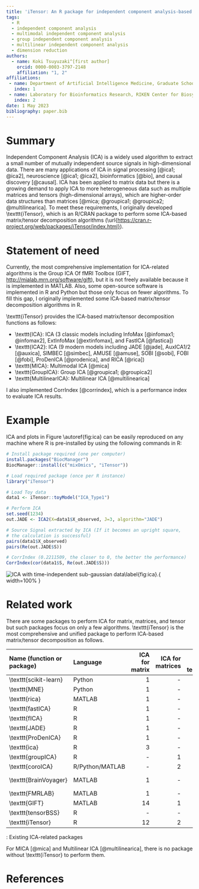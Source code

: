 ```yaml
---
title: 'iTensor: An R package for independent component analysis-based matrix/tensor decomposition'
tags:
  - R
  - independent component analysis
  - multimodal independent component analysis
  - group independent component analysis
  - multilinear independent component analysis
  - dimension reduction
authors:
  - name: Koki Tsuyuzaki^[first author]
    orcid: 0000-0003-3797-2148
    affiliation: "1, 2"
affiliations:
 - name: Department of Artificial Intelligence Medicine, Graduate School of Medicine, Chiba University, Japan
   index: 1
 - name: Laboratory for Bioinformatics Research, RIKEN Center for Biosystems Dynamics Research, Japan
   index: 2
date: 1 May 2023
bibliography: paper.bib
---
```


# Summary

Independent Component Analysis (ICA) is a widely used algorithm to extract a small number of mutually independent source signals in high-dimensional data. There are many applications of ICA in signal processing [@ica1; @ica2], neuroscience [@ica1; @ica2], bioinformatics [@bio], and causal discovery [@causal]. ICA has been applied to matrix data but there is a growing demand to apply ICA to more heterogeneous data such as multiple matrices and tensors (high-dimensional arrays), which are higher-order data structures than matrices [@mica; @groupica1; @groupica2; @multilinearica]. To meet these requirements, I originally developed \texttt{iTensor}, which is an R/CRAN package to perform some ICA-based matrix/tensor decomposition algorithms (\url{https://cran.r-project.org/web/packages/iTensor/index.html}).

# Statement of need

Currently, the most comprehensive implementation for ICA-related algorithms is the Group ICA Of fMRI Toolbox (GIFT, http://mialab.mrn.org/software/gift), but it is not freely available because it is implemented in MATLAB. Also, some open-source software is implemented in R and Python but those only focus on fewer algorithms. To fill this gap, I originally implemented some ICA-based matrix/tensor decomposition algorithms in R.

\texttt{iTensor} provides the ICA-based matrix/tensor decomposition functions as follows:

- \texttt{ICA}: ICA (3 classic models including InfoMax [@infomax1; @infomax2], ExtInfoMax [@extinfomax], and FastICA [@fastica])
- \texttt{ICA2}: ICA (9 modern models including JADE [@jade], AuxICA1/2 [@auxica], SIMBEC [@simbec], AMUSE [@amuse], SOBI [@sobi], FOBI [@fobi], ProDenICA [@prodenica], and RICA [@rica])
- \texttt{MICA}: Multimodal ICA [@mica]
- \texttt{GroupICA}: Group ICA [@groupica1; @groupica2]
- \texttt{MultilinearICA}: Multilinear ICA [@multilinearica]

I also implemented CorrIndex [@corrindex], which is a performance index to evaluate ICA results.

# Example

ICA and plots in Figure \autoref{fig:ica} can be easily reproduced on any machine where R is pre-installed by using the following commands in R:

```r
# Install package required (one per computer)
install.packages("BiocManager")
BiocManager::install(c("mixOmics", "iTensor"))

# Load required package (once per R instance)
library("iTensor")

# Load Toy data
data1 <- iTensor::toyModel("ICA_Type1")

# Perform ICA
set.seed(1234)
out.JADE <- ICA2(X=data1$X_observed, J=3, algorithm="JADE")

# Source Signal extracted by ICA (If it becomes an upright square,
# the calculation is successful)
pairs(data1$X_observed)
pairs(Re(out.JADE$S))

# CorrIndex (0.2211509, the closer to 0, the better the performance)
CorrIndex(cor(data1$S, Re(out.JADE$S)))
```

![ICA with time-independent sub-gaussian data\label{fig:ica}.](figure.png){ width=100% }

# Related work

There are some packages to perform ICA for matrix, matrices, and tensor but such packages focus on only a few algorithms. \texttt{iTensor} is the most comprehensive and unified package to perform ICA-based matrix/tensor decomposition as follows.

| Name (function or package) | Language | ICA for matrix | ICA for matrices | ICA for tensor | Reference |
|:------ | :---- | ----: | ----: | ----: | :----: |
| \texttt{scikit-learn} | Python | 1 | - | - | @sklearn |
| \texttt{MNE} | Python | 1 | - | - | @mne |
| \texttt{rica} | MATLAB |1 | - | - | @rica |
| \texttt{fastICA} | R | 1 | - | - | @fastica |
| \texttt{fICA} | R | 1 | - | - | @fastica |
| \texttt{JADE} | R | 1 | - | - | @jade |
| \texttt{ProDenICA} | R | 1 | - | - | @prodenica |
| \texttt{ica} | R | 3 | - | - | @ica1; @ica2 |
| \texttt{groupICA} | R | - | 1 | - | @groupica2 |
| \texttt{coroICA} | R/Python/MATLAB | - | 2 | - | @coroica |
| \texttt{BrainVoyager} | MATLAB | 1 | - | - | @brainvoyager1; @brainvoyager2 |
| \texttt{FMRLAB} | MATLAB | 1 | - | - | @fmrlab |
| \texttt{GIFT} | MATLAB | 14 | 1 | - | @gift |
| \texttt{tensorBSS} | R | - | - | 6 | @tensorbss |
| \texttt{iTensor} | R | 12 | 2 | 1 | This paper |

: Existing ICA-related packages

For MICA [@mica] and Multilinear ICA [@multilinearica], there is no package without \texttt{iTensor} to perform them.

# References
